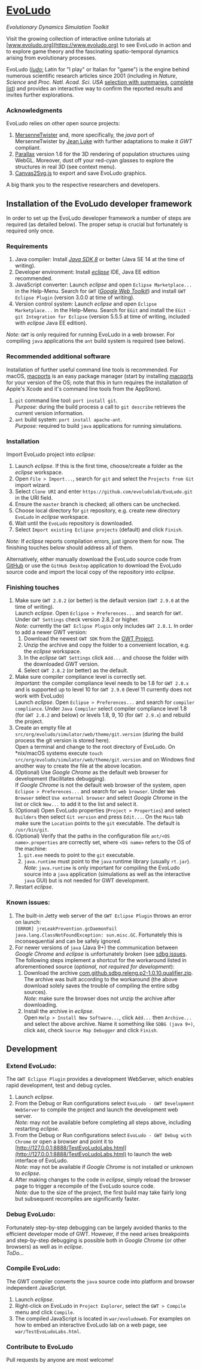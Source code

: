 # **[EvoLudo](https://www.evoludo.org)**
*Evolutionary Dynamics Simulation Toolkit*

Visit the growing collection of interactive online tutorials at [www.evoludo.org](https://www.evoludo.org) to see EvoLudo in action and to explore game theory and the fascinating spatio-temporal dynamics arising from evolutionary processes.

EvoLudo ([*ludo:*](http://en.wiktionary.org/wiki/ludo) Latin for "I play" or Italian for "game") is the engine behind numerous scientific research articles since 2001 (including in </span>*Nature*, *Science* and *Proc. Natl. Acad. Sci. USA* [selection with summaries](https://wiki.evoludo.org/index.php?title=Research), [complete list](https://www.math.ubc.ca/~hauert/)) and provides an interactive way to confirm the reported results and invites further explorations.

### Acknowledgments
EvoLudo relies on other open source projects:
1. [MersenneTwister](http://www.math.sci.hiroshima-u.ac.jp/~m-mat/MT/emt.html) and, more specifically, the *java* port of MersenneTwister by [Jean Luke](https://cs.gmu.edu/~sean/research/) with further adaptations to make it *GWT* compliant.
2. [Parallax](https://thothbot.github.io) version 1.6 for the 3D rendering of population structures using WebGL. Moreover, dust off your red-cyan glasses to explore the structures in real 3D (see context menu).
3. [Canvas2Svg.js](https://gliffy.github.io/canvas2svg/) to export and save EvoLudo graphics.

A big thank you to the respective researchers and developers.

## Installation of the EvoLudo developer framework
In order to set up the EvoLudo developer framework a number of steps are required (as detailed below). The proper setup is crucial but fortunately is required only once.

### Requirements
1. Java compiler: Install <i>[Java SDK 8](http://www.oracle.com/technetwork/java/javase/downloads/index.html)</i> or better (Java SE 14 at the time of writing).
2. Developer environment: Install <i>[eclipse](https://www.eclipse.org/downloads/eclipse-packages/)</i> IDE, Java EE edition recommended.
3. JavaScript converter: Launch <i>eclipse</i> and open `Eclipse Marketplace...` in the Help-Menu. Search for `GWT` (<i>[Google Web Toolkit](http://www.gwtproject.org)</i>) and install `GWT Eclipse Plugin` (version 3.0.0 at time of writing).
4. Version control system: Launch <i>eclipse</i> and open `Eclipse Marketplace...` in the Help-Menu. Search for `EGit` and install the `EGit - git Integration for Eclipse` (version 5.5.5 at time of writing, included with *eclipse* Java EE edition).

*Note:* `GWT` is only required for running EvoLudo in a web browser. For compiling `java` applications the `ant` build system is required (see below).

### Recommended additional software
Installation of further useful command line tools is recommended. For macOS, [macports](https://www.macports.org) is an easy package manager (start by installing [macports](https://www.macports.org/install.php) for your version of the OS; note that this in turn requires the installation of Apple's Xcode and it's command line tools from the AppStore).
1. `git` command line tool: `port install git`.<br/>
*Purpose:* during the build process a call to `git describe` retrieves the current version information.
2. `ant` build system: `port install apache-ant`.<br/>
*Purpose:* required to build `java` applications for running simulations.


### Installation
Import EvoLudo project into *eclipse*:
1. Launch *eclipse*. If this is the first time, choose/create a folder as the *eclipse* workspace.
2. Open `File > Import...`, search for `git` and select the `Projects from Git` import wizard.
3. Select `Clone URI` and enter `https://github.com/evoludolab/EvoLudo.git` in the URI field.
4. Ensure the `master` branch is checked; all others can be unchecked.
5. Choose local directory for `git` repository, e.g. create new directory `EvoLudo` in *eclipse* workspace.
6. Wait until the `EvoLudo` repository is downloaded.
7. Select `Import existing Eclipse projects` (default) and click `Finish`.

*Note:* If *eclipse* reports compilation errors, just ignore them for now. The  finishing touches below should address all of them.

Alternatively, either manually download the EvoLudo source code from [GitHub](https://github.com/evoludolab/EvoLudo) or use the `GitHub Desktop` application to download the EvoLudo source code and import the local copy of the repository into *eclipse*.

### Finishing touches
1. Make sure `GWT 2.8.2` (or better) is the default version (`GWT 2.9.0` at the time of writing).<br/>
Launch *eclipse*. Open `Eclipse > Preferences...` and search for `GWT`. Under `GWT Settings` check version 2.8.2 or higher.<br/>
*Note:* currently the `GWT Eclipse Plugin` only includes `GWT 2.8.1`. In order to add a newer GWT version:
    1. Download the newest `GWT SDK` from the [GWT Project](http://www.gwtproject.org/download.html).
    2. Unzip the archive and copy the folder to a convenient location, e.g. the *eclipse* workspace.
    3. In the *eclipse* `GWT Settings` click `Add...` and choose the folder with the downloaded GWT version.
    4. Select `GWT 2.8.2` (or better) as the default.
2. Make sure compiler compliance level is correctly set.<br/>
*Important:* the compiler compliance level needs to be 1.8 for `GWT 2.8.x` and is supported up to level 10 for `GWT 2.9.0` (level 11 currently does not work with EvoLudo)<br/>
Launch *eclipse*. Open `Eclipse > Preferences...` and search for `compiler compliance`. Under `Java Compiler` select compiler compliance level 1.8 (for `GWT 2.8.2` and below) or levels 1.8, 9, 10 (for `GWT 2.9.x`) and rebuild the project.
3. Create an empty file at `src/org/evoludo/simulator/web/theme/git.version` (during the build process the git version is stored here).<br/>
Open a terminal and change to the root directory of EvoLudo. On \*nix/macOS systems execute `touch src/org/evoludo/simulator/web/theme/git.version` and on Windows find another way to create the file at the above location.
4. (Optional) Use *Google Chrome* as the default web browser for development (facilitates debugging). <br/>
If *Google Chrome* is not the default web browser of the system, open `Eclipse > Preferences...` and search for `web browser`. Under `Web Browser` select `Use external browser` and select *Google Chrome* in the list or click `New...` to add it to the list and select it.
5. (Optional) Open EvoLudo properties (`Project > Properties`) and select `Builders` then select `Git version` and press `Edit...`. On the `Main` tab make sure the `Location` points to the `git` executable. The default is `/usr/bin/git`.
6. (Optional) Verify that the paths in the configuration file `ant/<OS name>.properties` are correctly set, where `<OS name>` refers to the OS of the machine:
    1. `git.exe` needs to point to the `git` executable.
    2. `java.runtime` must point to the `java` runtime library (usually `rt.jar`).<br/>
*Note:* `java.runtime` is only important for compiling the EvoLudo source into a `java` application (simulations as well as the interactive `java` GUI) but is not needed for GWT development.
7. Restart *eclipse*.

### Known issues:
1. The built-in Jetty web server of the `GWT Eclipse Plugin` throws an error on launch: <br/>
``[ERROR] jreLeakPrevention.gcDaemonFail
java.lang.ClassNotFoundException: sun.misc.GC``. Fortunately this is inconsequential and can be safely ignored.
2. For newer versions of `java` (Java 9+) the communication between *Google Chrome* and *eclipse* is unfortunately broken (see [sdbg issues](https://github.com/sdbg/sdbg/issues/161). The following steps implement a shortcut for the workaround listed in aforementioned source (*optional, not required for development*):
    1. Download the archive [com.github.sdbg.releng.p2-1.0.10.qualifier.zip](https://lorax.math.ub.ca/EvoLudo/com.github.sdbg.releng.p2-1.0.10.qualifier.zip).<br/>
The archive was built according to the  workaround (the above download solely saves the trouble of compiling the entire sdbg sources).<br/>
*Note:* make sure the browser does not unzip the archive after downloading.
    2. Install the archive in *eclipse*.<br/>
Open `Help > Install New Software...`, click `Add...` then `Archive...` and select the above archive. Name it something like `SDBG (java 9+)`, click `Add`, check `Source Map Debugger` and click `Finish`.


## Development

### Extend EvoLudo:
The `GWT Eclipse Plugin` provides a development WebServer, which enables rapid development, test and debug cycles.
1. Launch *eclipse*.
2. From the Debug or Run configurations select `EvoLudo - GWT Development WebServer` to compile the project and launch the development web server.<br/>
*Note:* may not be available before completing all steps above, including restarting *eclipse*.
3. From the Debug or Run configurations select `EvoLudo - GWT Debug with Chrome` or open a browser and point it to [http://127.0.0.1:8888/TestEvoLudoLabs.html](http://127.0.0.1:8888/TestEvoLudoLabs.html) to launch the web interface of EvoLudo.<br/>
*Note:* may not be available if *Google Chrome* is not installed or unknown to *eclipse*.
4. After making changes to the code in *eclipse*, simply reload the browser page to trigger a recompile of the EvoLudo source code.<br/>
*Note:* due to the size of the project, the first build may take fairly long but subsequent recompiles are significantly faster.

### Debug EvoLudo:
Fortunately step-by-step debugging can be largely avoided thanks to the efficient developer mode of GWT. However, if the need arises breakpoints and step-by-step debugging is possible both in *Google Chrome* (or other browsers) as well as in *eclipse*.<br/>
*ToDo...*

### Compile EvoLudo:
The GWT compiler converts the `java` source code into platform and browser independent JavaScript.
1. Launch *eclipse*.
2. Right-click on EvoLudo in `Project Explorer`, select the `GWT > Compile` menu and click `Compile`.
3. The compiled JavaScript is located in `war/evoludoweb`. For examples on how to embed an interactive EvoLudo lab on a web page, see `war/TestEvoLudoLabs.html`.

### Contribute to EvoLudo
Pull requests by anyone are most welcome!

